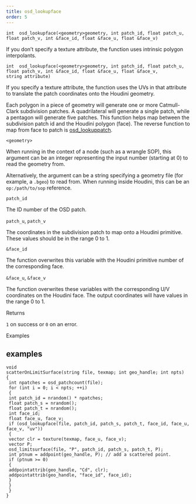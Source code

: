 ```yaml
---
title: osd_lookupface
order: 5
---
```

`int  osd_lookupface(<geometry>geometry, int patch_id, float patch_u, float patch_v, int &face_id, float &face_u, float &face_v)`

If you don’t specify a texture attribute, the function uses intrinsic polygon interpolants.

`int  osd_lookupface(<geometry>geometry, int patch_id, float patch_u, float patch_v, int &face_id, float &face_u, float &face_v, string attribute)`

If you specify a texture attribute, the function uses the UVs in that attribute to translate the patch coordinates onto the Houdini geometry.

Each polygon in a piece of geometry will generate one or more Catmull-Clark subdivision patches. A quadrilateral will generate a single patch, while a pentagon will generate five patches. This function helps map between the subdivision patch id and the Houdini polygon (face). The reverse function to map from face to patch is [osd_lookuppatch](/en/houdini-vex/subdivision-surfaces/osd_lookuppatch "Outputs the OSD patch and UV coordinates corresponding to the given coordinates on a Houdini polygon face.").

`<geometry>`

When running in the context of a node (such as a wrangle SOP), this argument can be an integer representing the input number (starting at 0) to read the geometry from.

Alternatively, the argument can be a string specifying a geometry file (for example, a `.bgeo`) to read from. When running inside Houdini, this can be an `op:/path/to/sop` reference.

`patch_id`

The ID number of the OSD patch.

`patch_u`, `patch_v`

The coordinates in the subdivision patch to map onto a Houdini primitive. These values should be in the range 0 to 1.

`&face_id`

The function overwrites this variable with the Houdini primitive number of the corresponding face.

`&face_u`, `&face_v`

The function overwrites these variables with the corresponding U/V coordinates on the Houdini face. The output coordinates will have values in the range 0 to 1.

Returns

`1` on success or `0` on an error.

Examples

## examples

```vex
void
scatterOnLimitSurface(string file, texmap; int geo_handle; int npts)
{
 int npatches = osd_patchcount(file);
 for (int i = 0; i < npts; ++i)
 {
 int patch_id = nrandom() * npatches;
 float patch_s = nrandom();
 float patch_t = nrandom();
 int face_id;
 float face_u, face_v;
 if (osd_lookupface(file, patch_id, patch_s, patch_t, face_id, face_u, face_v, "uv"))
 {
 vector clr = texture(texmap, face_u, face_v);
 vector P;
 osd_limitsurface(file, "P", patch_id, patch_s, patch_t, P);
 int ptnum = addpoint(geo_handle, P); // add a scattered point.
 if (ptnum >= 0)
 {
 addpointattrib(geo_handle, "Cd", clr);
 addpointattrib(geo_handle, "face_id", face_id);
 }
 }
 }
}

```
